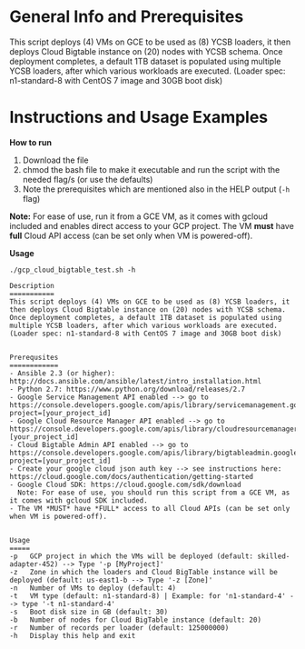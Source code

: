 General Info and Prerequisites
==============================

This script deploys (4) VMs on GCE to be used as (8) YCSB loaders, it then deploys Cloud Bigtable instance on (20) nodes with YCSB schema.
Once deployment completes, a default 1TB dataset is populated using multiple YCSB loaders, after which various workloads are executed.
(Loader spec: n1-standard-8 with CentOS 7 image and 30GB boot disk)


Instructions and Usage Examples
===============================

**How to run**
1. Download the file
2. chmod the bash file to make it executable and run the script with the needed flag/s (or use the defaults)
3. Note the prerequisites which are mentioned also in the HELP output (``-h`` flag)

**Note:** For ease of use, run it from a GCE VM, as it comes with gcloud included and enables direct access to your GCP project.
The VM **must** have **full** Cloud API access (can be set only when VM is powered-off).

**Usage**

```
./gcp_cloud_bigtable_test.sh -h

Description
===========
This script deploys (4) VMs on GCE to be used as (8) YCSB loaders, it then deploys Cloud Bigtable instance on (20) nodes with YCSB schema.
Once deployment completes, a default 1TB dataset is populated using multiple YCSB loaders, after which various workloads are executed.
(Loader spec: n1-standard-8 with CentOS 7 image and 30GB boot disk)


Prerequsites
============
- Ansible 2.3 (or higher): http://docs.ansible.com/ansible/latest/intro_installation.html
- Python 2.7: https://www.python.org/download/releases/2.7
- Google Service Management API enabled --> go to https://console.developers.google.com/apis/library/servicemanagement.googleapis.com/?project=[your_project_id]
- Google Cloud Resource Manager API enabled --> go to https://console.developers.google.com/apis/library/cloudresourcemanager.googleapis.com/?[your_project_id]
- Cloud Bigtable Admin API enabled --> go to https://console.developers.google.com/apis/library/bigtableadmin.googleapis.com/?project=[your_project_id]
- Create your google cloud json auth key --> see instructions here: https://cloud.google.com/docs/authentication/getting-started
- Google Cloud SDK: https://cloud.google.com/sdk/download
  Note: For ease of use, you should run this script from a GCE VM, as it comes with gcloud SDK included.
- The VM *MUST* have *FULL* access to all Cloud APIs (can be set only when VM is powered-off).


Usage
=====
-p   GCP project in which the VMs will be deployed (default: skilled-adapter-452) --> Type '-p [MyProject]'
-z   Zone in which the loaders and Cloud BigTable instance will be deployed (default: us-east1-b --> Type '-z [Zone]'
-n   Number of VMs to deploy (default: 4)
-t   VM type (default: n1-standard-8) | Example: for 'n1-standard-4' --> type '-t n1-standard-4'
-s   Boot disk size in GB (default: 30)
-b   Number of nodes for Cloud BigTable instance (default: 20)
-r   Number of records per loader (default: 125000000)
-h   Display this help and exit
```
